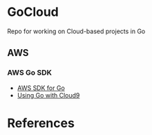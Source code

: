 # GoCloud
Repo for working on Cloud-based projects in Go

## AWS



### AWS Go SDK

* [AWS SDK for Go](https://aws.amazon.com/sdk-for-go/)
* [Using Go with Cloud9](https://aws.github.io/aws-sdk-go-v2/docs/cloud9-go/)

# References

